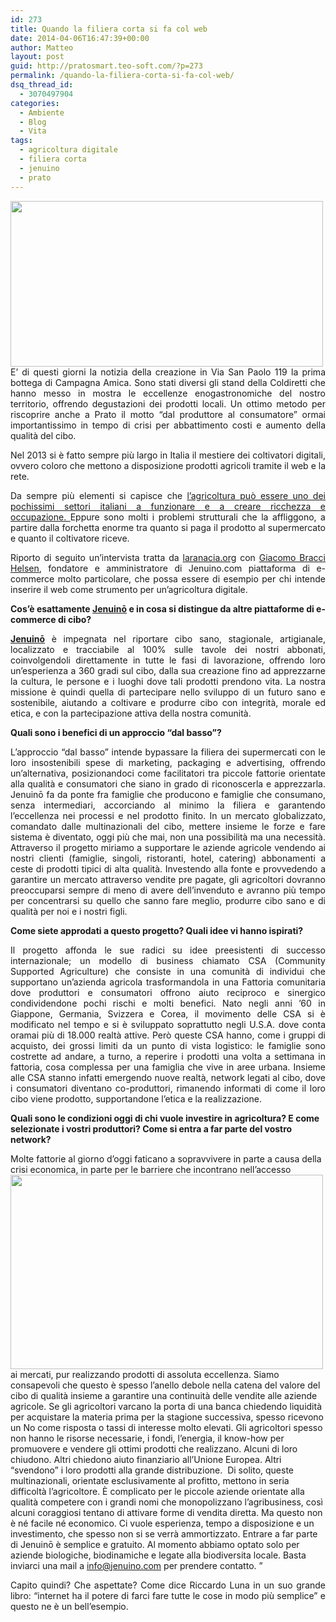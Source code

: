 ```yaml
---
id: 273
title: Quando la filiera corta si fa col web
date: 2014-04-06T16:47:39+00:00
author: Matteo
layout: post
guid: http://pratosmart.teo-soft.com/?p=273
permalink: /quando-la-filiera-corta-si-fa-col-web/
dsq_thread_id:
  - 3070497904
categories:
  - Ambiente
  - Blog
  - Vita
tags:
  - agricoltura digitale
  - filiera corta
  - jenuino
  - prato
---
```

<p style="text-align: justify;">
  <img class="alignleft" alt="" src="http://m2.paperblog.com/i/139/1393105/jenuino-tra-spesa-online-e-qualita-nasce-il-s-L-ybUeUv.png" width="500" height="265" />E&#8217; di questi giorni la notizia della creazione in Via San Paolo 119 la prima bottega di Campagna Amica. Sono stati diversi gli stand della Coldiretti che hanno messo in mostra le eccellenze enogastronomiche del nostro territorio, offrendo degustazioni dei prodotti locali. Un ottimo metodo per riscoprire anche a Prato il motto &#8220;dal produttore al consumatore&#8221; ormai importantissimo in tempo di crisi per abbattimento costi e aumento della qualità del cibo.
</p>

<p style="text-align: justify;">
  Nel 2013 si è fatto sempre più largo in Italia il mestiere dei coltivatori digitali, ovvero coloro che mettono a disposizione prodotti agricoli tramite il web e la rete.
</p>

<p style="text-align: justify;">
  Da sempre più elementi si capisce che <a href="http://larancia.org/lavoro-un-rimedio-alla-disoccupazione-giovanile-datevi-allagricoltura/">l’agricoltura può essere uno dei pochissimi settori italiani a funzionare e a creare ricchezza e occupazione. </a>Eppure sono molti i problemi strutturali che la affliggono, a partire dalla forchetta enorme tra quanto si paga il prodotto al supermercato e quanto il coltivatore riceve.
</p>

<p style="text-align: justify;">
  Riporto di seguito un&#8217;intervista tratta da <a title="larancia.org" href="http://larancia.org/jenuino-arriva-le-commerce-che-risolleva-lagricoltura/" target="_blank">laranacia.org</a> con <a id="js_35" href="https://www.facebook.com/bracci.giacomo" data-hovercard="/ajax/hovercard/hovercard.php?id=739161040&extragetparams=%7B%7D">Giacomo Bracci Helsen</a>, fondatore e amministratore di Jenuino.com piattaforma di e-commerce molto particolare, che possa essere di esempio per chi intende inserire il web come strumento per un&#8217;agricoltura digitale.
</p>

<p style="text-align: justify;">
  <strong>Cos’è esattamente <a title="Jenuino" href="www.jenuino.com" target="_blank">Jenuinō</a> e in cosa si distingue da altre piattaforme di e-commerce di cibo?</strong>
</p>

<p style="text-align: justify;">
  <strong><a title="Jenuino" href="www.jenuino.com" target="_blank">Jenuinō</a></strong> è impegnata nel riportare cibo sano, stagionale, artigianale, localizzato e tracciabile al 100% sulle tavole dei nostri abbonati, coinvolgendoli direttamente in tutte le fasi di lavorazione, offrendo loro un’esperienza a 360 gradi sul cibo, dalla sua creazione fino ad apprezzarne la cultura, le persone e i luoghi dove tali prodotti prendono vita. La nostra missione è quindi quella di partecipare nello sviluppo di un futuro sano e sostenibile, aiutando a coltivare e produrre cibo con integrità, morale ed etica, e con la partecipazione attiva della nostra comunità.
</p>

<p style="text-align: justify;">
  <strong>Quali sono i benefici di un approccio “dal basso”?</strong>
</p>

<p style="text-align: justify;">
  L’approccio “dal basso” intende bypassare la filiera dei supermercati con le loro insostenibili spese di marketing, packaging e advertising, offrendo un’alternativa, posizionandoci come facilitatori tra piccole fattorie orientate alla qualità e consumatori che siano in grado di riconoscerla e apprezzarla. Jenuinō fa da ponte fra famiglie che producono e famiglie che consumano, senza intermediari, accorciando al minimo la filiera e garantendo l’eccellenza nei processi e nel prodotto finito. <!--more-->In un mercato globalizzato, comandato dalle multinazionali del cibo, mettere insieme le forze e fare sistema è diventato, oggi più che mai, non una possibilità ma una necessità. Attraverso il progetto miriamo a supportare le aziende agricole vendendo ai nostri clienti (famiglie, singoli, ristoranti, hotel, catering) abbonamenti a ceste di prodotti tipici di alta qualità. Investendo alla fonte e provvedendo a garantire un mercato attraverso vendite pre pagate, gli agricoltori dovranno preoccuparsi sempre di meno di avere dell’invenduto e avranno più tempo per concentrarsi su quello che sanno fare meglio, produrre cibo sano e di qualità per noi e i nostri figli.
</p>

<p style="text-align: justify;">
  <strong>Come siete approdati a questo progetto? Quali idee vi hanno ispirati?</strong>
</p>

<p style="text-align: justify;">
  Il progetto affonda le sue radici su idee preesistenti di successo internazionale; un modello di business chiamato CSA (Community Supported Agriculture) che consiste in una comunità di individui che supportano un’azienda agricola trasformandola in una Fattoria comunitaria dove produttori e consumatori offrono aiuto reciproco e sinergico condividendone pochi rischi e molti benefici. Nato negli anni ’60 in Giappone, Germania, Svizzera e Corea, il movimento delle CSA si è modificato nel tempo e si è sviluppato soprattutto negli U.S.A. dove conta oramai più di 18.000 realtà attive. Però queste CSA hanno, come i gruppi di acquisto, dei grossi limiti da un punto di vista logistico: le famiglie sono costrette ad andare, a turno, a reperire i prodotti una volta a settimana in fattoria, cosa complessa per una famiglia che vive in aree urbana. Insieme alle CSA stanno infatti emergendo nuove realtà, network legati al cibo, dove i consumatori diventano co-produttori, rimanendo informati di come il loro cibo viene prodotto, supportandone l’etica e la realizzazione.
</p>

**Quali sono le condizioni oggi di chi vuole investire in agricoltura? E come selezionate i vostri produttori? Come si entra a far parte del vostro network?**

Molte fattorie al giorno d’oggi faticano a sopravvivere in parte a causa della crisi economica, in parte per le barriere che incontrano nell’accesso <img class="alignright" alt="" src="http://blog.blomming.com/it/files/2013/03/Jenuino-Enogastronomia.gif" width="500" height="311" />ai mercati, pur realizzando prodotti di assoluta eccellenza. Siamo consapevoli che questo è spesso l’anello debole nella catena del valore del cibo di qualità insieme a garantire una continuità delle vendite alle aziende agricole. Se gli agricoltori varcano la porta di una banca chiedendo liquidità per acquistare la materia prima per la stagione successiva, spesso ricevono un No come risposta o tassi di interesse molto elevati. Gli agricoltori spesso non hanno le risorse necessarie, i fondi, l’energia, il know-how per promuovere e vendere gli ottimi prodotti che realizzano. Alcuni di loro chiudono. Altri chiedono aiuto finanziario all’Unione Europea. Altri “svendono” i loro prodotti alla grande distribuzione.  Di solito, queste multinazionali, orientate esclusivamente al profitto, mettono in seria difficoltà l’agricoltore. È complicato per le piccole aziende orientate alla qualità competere con i grandi nomi che monopolizzano l’agribusiness, così alcuni coraggiosi tentano di attivare forme di vendita diretta. Ma questo non è né facile né economico. Ci vuole esperienza, tempo a disposizione e un investimento, che spesso non si se verrà ammortizzato. Entrare a far parte di Jenuinō è semplice e gratuito. Al momento abbiamo optato solo per aziende biologiche, biodinamiche e legate alla biodiversita locale. Basta inviarci una mail a <info@jenuino.com> per prendere contatto. &#8221;

<p style="text-align: justify;">
  Capito quindi? Che aspettate? Come dice Riccardo Luna in un suo grande libro: &#8220;internet ha il potere di farci fare tutte le cose in modo più semplice&#8221; e questo ne è un bell&#8217;esempio.
</p>

<p style="text-align: justify;">
